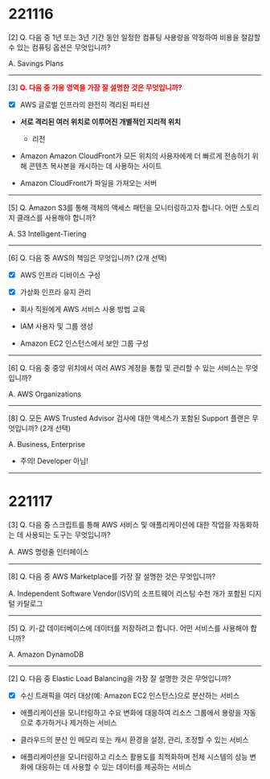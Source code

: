 # 221116


[2] Q. 다음 중 1년 또는 3년 기간 동안 일정한 컴퓨팅 사용량을 약정하여 비용을 절감할 수 있는 컴퓨팅 옵션은 무엇입니까?

A. Savings Plans

---

[3] **<span style="color:red">Q. 다음 중 가용 영역을 가장 잘 설명한 것은 무엇입니까?</span>**

- [x] AWS 글로벌 인프라의 완전히 격리된 파티션

- **서로 격리된 여러 위치로 이루어진 개별적인 지리적 위치**
    - 리전

- Amazon Amazon CloudFront가 모든 위치의 사용자에게 더 빠르게 전송하기 위해 콘텐츠 복사본을 캐시하는 데 사용하는 사이트

- Amazon CloudFront가 파일을 가져오는 서버

---

[5] Q. Amazon S3를 통해 객체의 액세스 패턴을 모니터링하고자 합니다. 어떤 스토리지 클래스를 사용해야 합니까? 

A. S3 Intelligent-Tiering

---

[6] Q. 다음 중 AWS의 책임은 무엇입니까? (2개 선택)

- [x] AWS 인프라 디바이스 구성

- [x] 가상화 인프라 유지 관리

- 회사 직원에게 AWS 서비스 사용 방법 교육

- IAM 사용자 및 그룹 생성

- Amazon EC2 인스턴스에서 보안 그룹 구성

---

[6] Q. 다음 중 중앙 위치에서 여러 AWS 계정을 통합 및 관리할 수 있는 서비스는 무엇입니까?

A. AWS Organizations

---

[8] Q. 모든 AWS Trusted Advisor 검사에 대한 액세스가 포함된 Support 플랜은 무엇입니까? (2개 선택)

A. Business, Enterprise

* 주의! Developer 아님!

---

# 221117

[3] Q. 다음 중 스크립트를 통해 AWS 서비스 및 애플리케이션에 대한 작업을 자동화하는 데 사용되는 도구는 무엇입니까? 

A. AWS 명령줄 인터페이스

---

[8] Q. 다음 중 AWS Marketplace를 가장 잘 설명한 것은 무엇입니까?

A.   Independent Software Vendor(ISV)의 소프트웨어 리스팅 수천 개가 포함된 디지털 카탈로그

---

[5] Q. 키-값 데이터베이스에 데이터를 저장하려고 합니다. 어떤 서비스를 사용해야 합니까?

A. Amazon DynamoDB

---

[2] Q. 다음 중 Elastic Load Balancing을 가장 잘 설명한 것은 무엇입니까?

- [x] 수신 트래픽을 여러 대상(예: Amazon EC2 인스턴스)으로 분산하는 서비스

- 애플리케이션을 모니터링하고 수요 변화에 대응하여 리소스 그룹에서 용량을 자동으로 추가하거나 제거하는 서비스

- 클라우드의 분산 인 메모리 또는 캐시 환경을 설정, 관리, 조정할 수 있는 서비스

- 애플리케이션을 모니터링하고 리소스 활용도를 최적화하며 전체 시스템의 성능 변화에 대응하는 데 사용할 수 있는 데이터를 제공하는 서비스
<!--stackedit_data:
eyJoaXN0b3J5IjpbMTk5NDM3Mzk3NywtMTMxNzg0NDAyNiwtMT
I1OTA4MjA3NiwtODA5NzEzNzQ4LDE3NDgxNjM1NDFdfQ==
-->